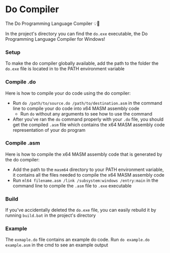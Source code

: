 # Do Compiler
The Do Programming Language Compiler 💡🧐

In the project's directory you can find the `do.exe` executable, the Do Programming Language Compiler for Windows!

### Setup
To make the do compiler globally available, add the path to the folder the `do.exe` file is located in to the PATH environment variable

### Compile .do
Here is how to compile your do code using the do compiler:
- Run `do /path/to/source.do /path/to/destination.asm` in the command line to compile your do code into x64 MASM assembly code
    - Run `do` without any arguments to see how to use the command
- After you've ran the `do` command properly with your `.do` file, you should get the compiled `.asm` file which contains the x64 MASM assembly code representation of your do program

### Compile .asm
Here is how to compile the x64 MASM assembly code that is generated by the do compiler:
- Add the path to the `masm64` directory to your PATH environment variable, it contains all the files needed to compile the x64 MASM assembly code
- Run `ml64 filename.asm /link /subsystem:windows /entry:main` in the command line to compile the `.asm` file to `.exe` executable

### Build
If you've accidentally deleted the `do.exe` file, you can easily rebuild it by running `build.bat` in the project's directory

### Example
The `exmaple.do` file contains an example do code. Run `do example.do example.asm` in the cmd to see an example output

